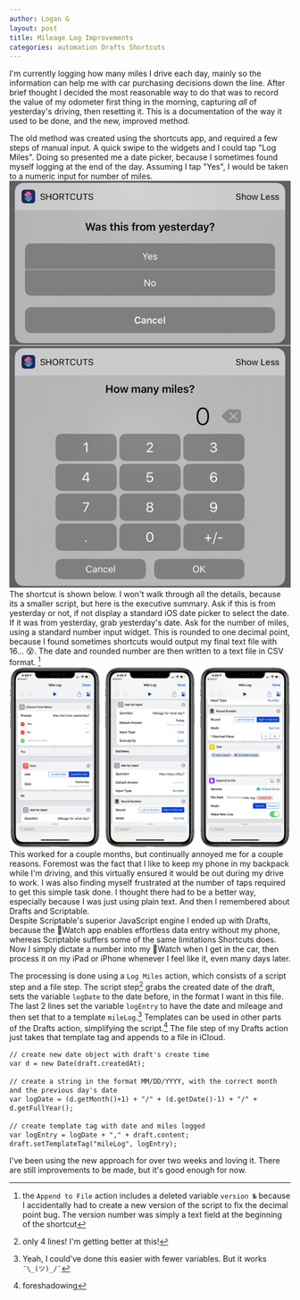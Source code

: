 ```yaml
---
author: Logan G
layout: post
title: Mileage Log Improvements
categories: automation Drafts Shortcuts
---
```


I'm currently logging how many miles I drive each day, mainly so the information can help me with car purchasing decisions down the line. After brief thought I decided the most reasonable way to do that was to record the value of my odometer first thing in the morning, capturing _all_ of yesterday's driving, then resetting it. This is a documentation of the way it used to be done, and the new, improved method.  

The old method was created using the shortcuts app, and required a few steps of manual input. A quick swipe to the widgets and I could tap "Log Miles". Doing so presented me a date picker, because I sometimes found myself logging at the end of the day. Assuming I tap "Yes", I would be taken to a numeric input for number of miles.   
![Date picker on the top, mileage input on the bottom](/images/mile-log/widget-01.jpeg)  
The shortcut is shown below. I won't walk through all the details, because its a smaller script, but here is the executive summary. Ask if this is from yesterday or not, if not display a standard iOS date picker to select the date. If it was from yesterday, grab yesterday's date. Ask for the number of miles, using a standard number input widget. This is rounded to one decimal point, because I found sometimes shortcuts would output my final text file with 16… 😵. The date and rounded number are then written to a text file in CSV format. [^1]  
![The shortcut as seen on my iPhone](/images/mile-log/shortcut-01.png)
This worked for a couple months, but continually annoyed me for a couple reasons. Foremost was the fact that I like to keep my phone in my backpack while I'm driving, and this virtually ensured it would be out during my drive to work. I was also finding myself frustrated at the number of taps required to get this simple task done. I thought there had to be a better way, especially because I was just using plain text. And then I remembered about Drafts and Scriptable.  
Despite Scriptable's superior JavaScript engine I ended up with Drafts, because the Watch app enables effortless data entry without my phone, whereas Scriptable suffers some of the same limitations Shortcuts does. Now I simply dictate a number into my Watch when I get in the car, then process it on my iPad or iPhone whenever I feel like it, even many days later.  

The processing is done using a `Log Miles` action, which consists of a script step and a file step. The script step[^2] grabs the created date of the draft, sets the variable `logDate` to the date before, in the format I want in this file. The last 2 lines set the variable `logEntry` to have the date and mileage and then set that to a template `mileLog`.[^3] Templates can be used in other parts of the Drafts action, simplifying the script.[^4] The file step of my Drafts action just takes that template tag and appends to a file in iCloud. 

	// create new date object with draft's create time
	var d = new Date(draft.createdAt);
	
	// create a string in the format MM/DD/YYYY, with the correct month and the previous day's date
	var logDate = (d.getMonth()+1) + "/" + (d.getDate()-1) + "/" + d.getFullYear();
	
	// create template tag with date and miles logged
	var logEntry = logDate + "," + draft.content;
	draft.setTemplateTag("mileLog", logEntry);

I've been using the new approach for over two weeks and loving it. There are still improvements to be made, but it's good enough for now.

[^1]: the `Append to File` action includes a deleted variable `version №` because I accidentally had to create a new version of the script to fix the decimal point bug. The version number was simply a text field at the beginning of the shortcut
[^2]: only 4 lines! I'm getting better at this!
[^3]: Yeah, I could've done this easier with fewer variables. But it works `¯\_(ツ)_/¯`
[^4]: foreshadowing